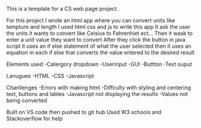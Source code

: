 This is a template for a CS web page project.

For this project I wrote an html app where you can convert units like tempture and length
I used html css and js to write this app
It ask the user the units it wants to convert like Celsius to Fahrenhiet ect...
Then it wask to enter a unit value they want to convert
After they click the button in java script it uses an if else statement of what the user selected 
then it uses an equation in each if else that converts the value entered to the  desired result




Elements used
-Catergory dropdown
-Userinput
-GUI
-Buttton
-Text ouput


Lanugues
-HTML
-CSS
-Javascript



Chanllenges 
-Errors with making html
-Diffculty with styling and centering text, buttons and lables
-Javascript not displaying the results
-Values not being converted 

Built on VS code then pushed to git hub
Used W3 schools and Stackoverflow for help


